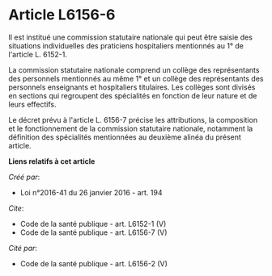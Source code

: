 # Article L6156-6

Il est institué une commission statutaire nationale qui peut être saisie des situations individuelles des praticiens
hospitaliers mentionnés au 1° de l'article L. 6152-1. 

La commission statutaire nationale comprend un collège des représentants des personnels mentionnés au même 1° et un collège
des représentants des personnels enseignants et hospitaliers titulaires. Les collèges sont divisés en sections qui regroupent
des spécialités en fonction de leur nature et de leurs effectifs. 

Le décret prévu à l'article L. 6156-7 précise les attributions, la composition et le fonctionnement de la commission
statutaire nationale, notamment la définition des spécialités mentionnées au deuxième alinéa du présent article.

**Liens relatifs à cet article**

_Créé par_:

  - Loi n°2016-41 du 26 janvier 2016 - art. 194

_Cite_:

  - Code de la santé publique - art. L6152-1 (V)
  - Code de la santé publique - art. L6156-7 (V)

_Cité par_:

  - Code de la santé publique - art. L6156-2 (V)
